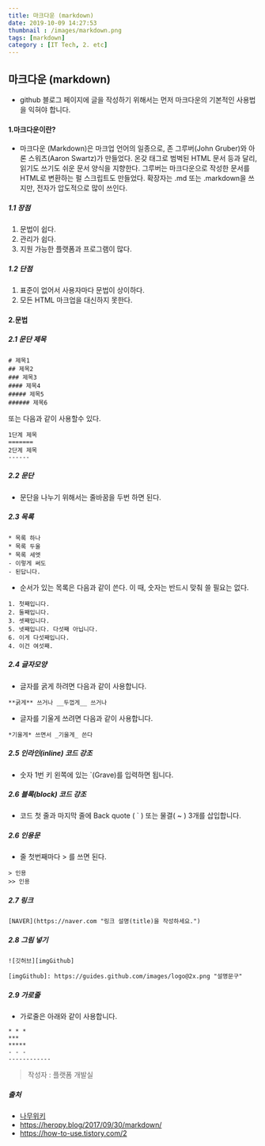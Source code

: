 ```yaml
---
title: 마크다운 (markdown)
date: 2019-10-09 14:27:53
thumbnail : /images/markdown.png
tags: [markdown]
category : [IT Tech, 2. etc]
---
```



## 마크다운 (markdown)
- github 블로그 페이지에 글을 작성하기 위해서는 먼저 마크다운의 기본적인 사용법을 익혀야 합니다.

#### 1.마크다운이란?


- 마크다운 (Markdown)은 마크업 언어의 일종으로, 존 그루버(John Gruber)와 아론 스워츠(Aaron Swartz)가 만들었다. 온갖 태그로 범벅된 HTML 문서 등과 달리, 읽기도 쓰기도 쉬운 문서 양식을 지향한다. 그루버는 마크다운으로 작성한 문서를 HTML로 변환하는 펄 스크립트도 만들었다. 확장자는 .md 또는 .markdown을 쓰지만, 전자가 압도적으로 많이 쓰인다.
  
##### 1.1 장점

 1. 문법이 쉽다.
 2. 관리가 쉽다.
 3. 지원 가능한 플랫폼과 프로그램이 많다.
  
##### 1.2 단점
 1. 표준이 없어서 사용자마다 문법이 상이하다.
 2. 모든 HTML 마크업을 대신하지 못한다.

#### 2.문법

##### 2.1 문단 제목

```
# 제목1
## 제목2
### 제목3
#### 제목4
##### 제목5
###### 제목6
```
또는 다음과 같이 사용할수 있다.
```
1단계 제목
=======
2단계 제목
------
```

##### 2.2 문단
- 문단을 나누기 위해서는 줄바꿈을 두번 하면 된다.

##### 2.3 목록
```
* 목록 하나
* 목록 두울
* 목록 세엣
- 이렇게 써도
- 된답니다.
```
- 순서가 있는 목록은 다음과 같이 쓴다. 이 때, 숫자는 반드시 맞춰 쓸 필요는 없다.

```
1. 첫째입니다.
2. 둘째입니다.
3. 셋째입니다.
5. 넷째입니다. 다섯째 아닙니다.
6. 이게 다섯째입니다.
4. 이건 여섯째.
```

##### 2.4 글자모양

- 글자를 굵게 하려면 다음과 같이 사용합니다.

```
**굵게** 쓰거나 __두껍게__ 쓰거나
```

- 글자를 기울게 쓰려면 다음과 같이 사용합니다.

```
*기울게* 쓰면서 _기울게_ 쓴다
```

##### 2.5 인라인(inline) 코드 강조
- 숫자 1번 키 왼쪽에 있는 `(Grave)를 입력하면 됩니다.

##### 2.6 블록(block) 코드 강조
- 코드 첫 줄과 마지막 줄에 Back quote ( ` ) 또는 물결( ~ ) 3개를 삽입합니다.

##### 2.6 인용문
- 줄 첫번째마다 > 를 쓰면 된다. 

```
> 인용
>> 인용
```

##### 2.7 링크
```
[NAVER](https://naver.com "링크 설명(title)을 작성하세요.")
```
##### 2.8 그림 넣기
```
![깃허브][imgGithub]
 
[imgGithub]: https://guides.github.com/images/logo@2x.png "설명문구"
```

##### 2.9 가로줄
- 가로줄은 아래와 같이 사용합니다.

```
* * *
***
*****
- - -
------------
```


> 작성자 : 플랫폼 개발실

##### 출처
 - [나무위키](https://namu.wiki/w/마크다운)
 - https://heropy.blog/2017/09/30/markdown/
 - https://how-to-use.tistory.com/2